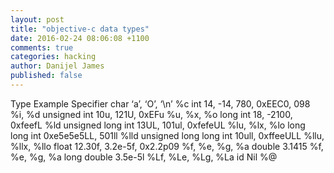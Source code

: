 ```yaml
---
layout: post
title: "objective-c data types"
date: 2016-02-24 08:06:08 +1100
comments: true
categories: hacking
author: Danijel James
published: false
---
```


Type	Example	Specifier
char	‘a’, ‘O’, ‘\n’	%c
int	14, -14, 780, 0xEEC0, 098	%i, %d
unsigned int	10u, 121U, 0xEFu	%u, %x, %o
long int	18, -2100, 0xfeefL	%ld
unsigned long int	13UL, 101ul, 0xfefeUL	%lu, %lx, %lo
long long int	0xe5e5e5LL, 501ll	%lld
unsigned long long int	10ull, 0xffeeULL	%llu, %llx, %llo
float	12.30f, 3.2e-5f, 0x2.2p09	%f, %e, %g, %a
double	3.1415	%f, %e, %g, %a
long double	3.5e-5l	%Lf, %Le, %Lg, %La
id	Nil	%@

